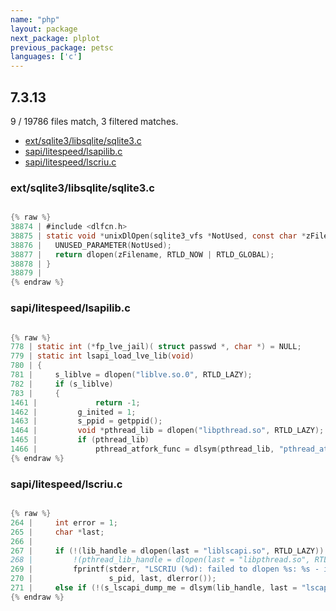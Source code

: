 ```yaml
---
name: "php"
layout: package
next_package: plplot
previous_package: petsc
languages: ['c']
---
```

## 7.3.13
9 / 19786 files match, 3 filtered matches.

 - [ext/sqlite3/libsqlite/sqlite3.c](#extsqlite3libsqlitesqlite3c)
 - [sapi/litespeed/lsapilib.c](#sapilitespeedlsapilibc)
 - [sapi/litespeed/lscriu.c](#sapilitespeedlscriuc)

### ext/sqlite3/libsqlite/sqlite3.c

```c

{% raw %}
38874 | #include <dlfcn.h>
38875 | static void *unixDlOpen(sqlite3_vfs *NotUsed, const char *zFilename){
38876 |   UNUSED_PARAMETER(NotUsed);
38877 |   return dlopen(zFilename, RTLD_NOW | RTLD_GLOBAL);
38878 | }
38879 | 
{% endraw %}

```
### sapi/litespeed/lsapilib.c

```c

{% raw %}
778 | static int (*fp_lve_jail)( struct passwd *, char *) = NULL;
779 | static int lsapi_load_lve_lib(void)
780 | {
781 |     s_liblve = dlopen("liblve.so.0", RTLD_LAZY);
782 |     if (s_liblve)
783 |     {
1461 |             return -1;
1462 |         g_inited = 1;
1463 |         s_ppid = getppid();
1464 |         void *pthread_lib = dlopen("libpthread.so", RTLD_LAZY);
1465 |         if (pthread_lib)
1466 |             pthread_atfork_func = dlsym(pthread_lib, "pthread_atfork");
{% endraw %}

```
### sapi/litespeed/lscriu.c

```c

{% raw %}
264 |     int error = 1;
265 |     char *last;
266 | 
267 |     if (!(lib_handle = dlopen(last = "liblscapi.so", RTLD_LAZY)) /*||
268 |         !(pthread_lib_handle = dlopen(last = "libpthread.so", RTLD_LAZY))*/)
269 |         fprintf(stderr, "LSCRIU (%d): failed to dlopen %s: %s - ignore CRIU\n",
270 |                 s_pid, last, dlerror());
271 |     else if (!(s_lscapi_dump_me = dlsym(lib_handle, last = "lscapi_dump_me")) ||
{% endraw %}

```